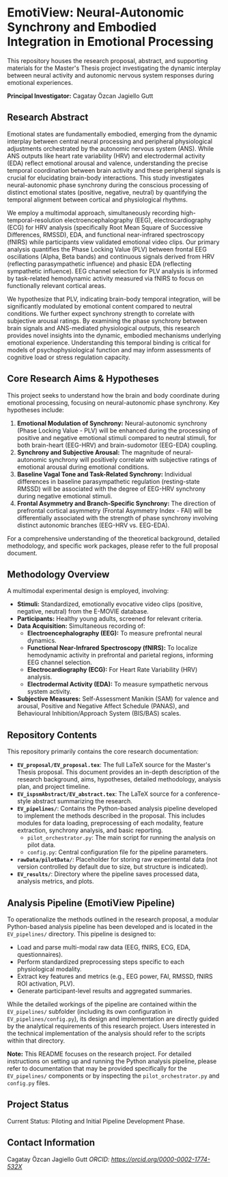 # EmotiView: Neural-Autonomic Synchrony and Embodied Integration in Emotional Processing

This repository houses the research proposal, abstract, and supporting materials for the Master's Thesis project investigating the dynamic interplay between neural activity and autonomic nervous system responses during emotional experiences.

**Principal Investigator:** Cagatay Özcan Jagiello Gutt

## Research Abstract

Emotional states are fundamentally embodied, emerging from the dynamic interplay between central neural processing and peripheral physiological adjustments orchestrated by the autonomic nervous system (ANS). While ANS outputs like heart rate variability (HRV) and electrodermal activity (EDA) reflect emotional arousal and valence, understanding the precise temporal coordination between brain activity and these peripheral signals is crucial for elucidating brain-body interactions. This study investigates neural-autonomic phase synchrony during the conscious processing of distinct emotional states (positive, negative, neutral) by quantifying the temporal alignment between cortical and physiological rhythms.

We employ a multimodal approach, simultaneously recording high-temporal-resolution electroencephalography (EEG), electrocardiography (ECG) for HRV analysis (specifically Root Mean Square of Successive Differences, RMSSD), EDA, and functional near-infrared spectroscopy (fNIRS) while participants view validated emotional video clips. Our primary analysis quantifies the Phase Locking Value (PLV) between frontal EEG oscillations (Alpha, Beta bands) and continuous signals derived from HRV (reflecting parasympathetic influence) and phasic EDA (reflecting sympathetic influence). EEG channel selection for PLV analysis is informed by task-related hemodynamic activity measured via fNIRS to focus on functionally relevant cortical areas.

We hypothesize that PLV, indicating brain-body temporal integration, will be significantly modulated by emotional content compared to neutral conditions. We further expect synchrony strength to correlate with subjective arousal ratings. By examining the phase synchrony between brain signals and ANS-mediated physiological outputs, this research provides novel insights into the dynamic, embodied mechanisms underlying emotional experience. Understanding this temporal binding is critical for models of psychophysiological function and may inform assessments of cognitive load or stress regulation capacity.

## Core Research Aims & Hypotheses

This project seeks to understand how the brain and body coordinate during emotional processing, focusing on neural-autonomic phase synchrony. Key hypotheses include:

1.  **Emotional Modulation of Synchrony:** Neural-autonomic synchrony (Phase Locking Value - PLV) will be enhanced during the processing of positive and negative emotional stimuli compared to neutral stimuli, for both brain-heart (EEG-HRV) and brain-sudomotor (EEG-EDA) coupling.
2.  **Synchrony and Subjective Arousal:** The magnitude of neural-autonomic synchrony will positively correlate with subjective ratings of emotional arousal during emotional conditions.
3.  **Baseline Vagal Tone and Task-Related Synchrony:** Individual differences in baseline parasympathetic regulation (resting-state RMSSD) will be associated with the degree of EEG-HRV synchrony during negative emotional stimuli.
4.  **Frontal Asymmetry and Branch-Specific Synchrony:** The direction of prefrontal cortical asymmetry (Frontal Asymmetry Index - FAI) will be differentially associated with the strength of phase synchrony involving distinct autonomic branches (EEG-HRV vs. EEG-EDA).

For a comprehensive understanding of the theoretical background, detailed methodology, and specific work packages, please refer to the full proposal document.

## Methodology Overview

A multimodal experimental design is employed, involving:

*   **Stimuli:** Standardized, emotionally evocative video clips (positive, negative, neutral) from the E-MOVIE database.
*   **Participants:** Healthy young adults, screened for relevant criteria.
*   **Data Acquisition:** Simultaneous recording of:
    *   **Electroencephalography (EEG):** To measure prefrontal neural dynamics.
    *   **Functional Near-Infrared Spectroscopy (fNIRS):** To localize hemodynamic activity in prefrontal and parietal regions, informing EEG channel selection.
    *   **Electrocardiography (ECG):** For Heart Rate Variability (HRV) analysis.
    *   **Electrodermal Activity (EDA):** To measure sympathetic nervous system activity.
*   **Subjective Measures:** Self-Assessment Manikin (SAM) for valence and arousal, Positive and Negative Affect Schedule (PANAS), and Behavioural Inhibition/Approach System (BIS/BAS) scales.

## Repository Contents

This repository primarily contains the core research documentation:

*   **`EV_proposal/EV_proposal.tex`**: The full LaTeX source for the Master's Thesis proposal. This document provides an in-depth description of the research background, aims, hypotheses, detailed methodology, analysis plan, and project timeline.
*   **`EV_ispsmAbstract/EV_abstract.tex`**: The LaTeX source for a conference-style abstract summarizing the research.
*   **`EV_pipelines/`**: Contains the Python-based analysis pipeline developed to implement the methods described in the proposal. This includes modules for data loading, preprocessing of each modality, feature extraction, synchrony analysis, and basic reporting.
    *   `pilot_orchestrator.py`: The main script for running the analysis on pilot data.
    *   `config.py`: Central configuration file for the pipeline parameters.
*   **`rawData/pilotData/`**: Placeholder for storing raw experimental data (not version controlled by default due to size, but structure is indicated).
*   **`EV_results/`**: Directory where the pipeline saves processed data, analysis metrics, and plots.

## Analysis Pipeline (EmotiView Pipeline)

To operationalize the methods outlined in the research proposal, a modular Python-based analysis pipeline has been developed and is located in the `EV_pipelines/` directory. This pipeline is designed to:

*   Load and parse multi-modal raw data (EEG, fNIRS, ECG, EDA, questionnaires).
*   Perform standardized preprocessing steps specific to each physiological modality.
*   Extract key features and metrics (e.g., EEG power, FAI, RMSSD, fNIRS ROI activation, PLV).
*   Generate participant-level results and aggregated summaries.

While the detailed workings of the pipeline are contained within the `EV_pipelines/` subfolder (including its own configuration in `EV_pipelines/config.py`), its design and implementation are directly guided by the analytical requirements of this research project. Users interested in the technical implementation of the analysis should refer to the scripts within that directory.

**Note:** This README focuses on the research project. For detailed instructions on setting up and running the Python analysis pipeline, please refer to documentation that may be provided specifically for the `EV_pipelines/` components or by inspecting the `pilot_orchestrator.py` and `config.py` files.

## Project Status

Current Status: Piloting and Initial Pipeline Development Phase.

## Contact Information

Cagatay Özcan Jagiello Gutt
*ORCID: https://orcid.org/0000-0002-1774-532X*